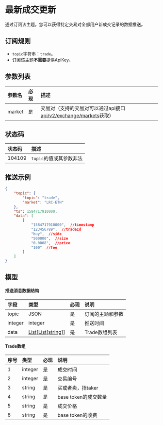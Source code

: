# 最新成交更新

通过订阅该主题，您可以获得特定交易对全部用户新成交记录的数据推送。


## 订阅规则

- `topic`字符串：`trade`。
- 订阅该主题**不需要**提供ApiKey。


## 参数列表

| 参数名|   必现|             描述                 |
| :---- | :---|:--------------------------------- |
| market | 是|交易对（支持的交易对可以通过api接口[api/v2/exchange/markets](../dex_apis/getMarkets.md)获取）|


## 状态码

| 状态码 |                描述                 |
| :---- | :--------------------------------- |
| 104109 | `topic`的值或其参数非法|

## 推送示例

```json
{
    "topic": {
        "topic": "trade",
        "market": "LRC-ETH"
    },
    "ts": 1584717910000,
    "data": [
        [
            "1584717910000",  //timestamp
            "123456789",  //tradeId
            "buy",  //side
            "500000",  //size 
            "0.0008",  //price
            "100"  //fee
        ]
    ]
}
```

## 模型

#### 推送消息数据结构

|  字段   |          类型           | 必现 |       说明       |    
| :----- | :--------------------- | :------ | :-------------- |
| topic |       JSON        |    是    | 订阅的主题和参数 |  
| integer |         integer         |    是    |     推送时间     | 
|  data   | [List[List\[string]](#trade)] |    是    |    Trade数组列表     |  

#### <span id="trade">Trade数组</span>

| 序号  |  类型   | 必现 |         说明         |  
| :------ | :----- | :------ | :------------------ | 
|    1     | integer |    是    |       成交时间       | 
|    2     | integer |    是    |       交易编号       |   
|    3     | string  |    是    |  买或者卖，指taker   |    
|    4     | string  |    是    | base token的成交数量 |  
|    5     | string  |    是    |       成交价格       |   
|    6     | string  |    是    |   base token的收费   |    


